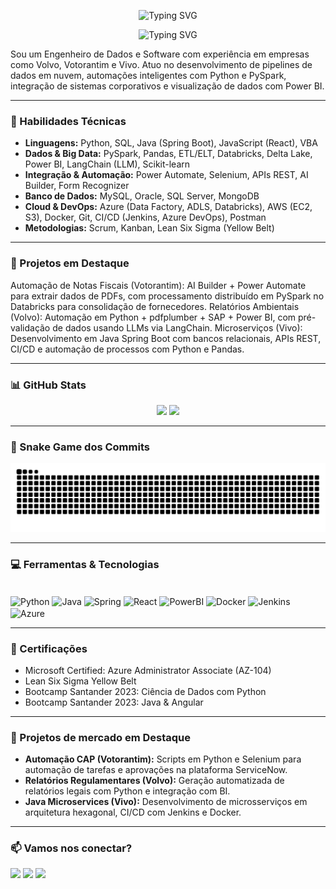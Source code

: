 <p align="center">
  <img src="https://readme-typing-svg.demolab.com?font=Fira+Code&color=00FFAB&size=26&pause=3000&center=true&vCenter=true&width=450&lines=Guilherme+Henrique+Pereira" alt="Typing SVG" />
</p>
<p align="center">
  <img src="https://readme-typing-svg.demolab.com?font=Fira+Code&color=00BFFF&size=20&pause=3000&center=true&vCenter=true&width=400&lines=Engenheiro+de+Software" alt="Typing SVG" />
</p>

Sou um Engenheiro de Dados e Software com experiência em empresas como Volvo, Votorantim e Vivo.
Atuo no desenvolvimento de pipelines de dados em nuvem, automações inteligentes com Python e PySpark, integração de sistemas corporativos e visualização de dados com Power BI.

---
### 🧠 Habilidades Técnicas

- **Linguagens:** Python, SQL, Java (Spring Boot), JavaScript (React), VBA
- **Dados & Big Data:** PySpark, Pandas, ETL/ELT, Databricks, Delta Lake, Power BI, LangChain (LLM), Scikit-learn
- **Integração & Automação:** Power Automate, Selenium, APIs REST, AI Builder, Form Recognizer
- **Banco de Dados:** MySQL, Oracle, SQL Server, MongoDB
- **Cloud & DevOps:** Azure (Data Factory, ADLS, Databricks), AWS (EC2, S3), Docker, Git, CI/CD (Jenkins, Azure DevOps), Postman
- **Metodologias:** Scrum, Kanban, Lean Six Sigma (Yellow Belt)

---
### 🚀 Projetos em Destaque

Automação de Notas Fiscais (Votorantim): AI Builder + Power Automate para extrair dados de PDFs, com processamento distribuído em PySpark no Databricks para consolidação de fornecedores.
Relatórios Ambientais (Volvo): Automação em Python + pdfplumber + SAP + Power BI, com pré-validação de dados usando LLMs via LangChain.
Microserviços (Vivo): Desenvolvimento em Java Spring Boot com bancos relacionais, APIs REST, CI/CD e automação de processos com Python e Pandas.

---
### 📊 GitHub Stats

<div align="center">
  <img height="150em" src="https://github-readme-stats.vercel.app/api?username=GHPXD&show_icons=true&theme=tokyonight&count_private=true&hide_title=true" />
  <img height="150em" src="https://github-readme-stats.vercel.app/api/top-langs/?username=GHPXD&layout=compact&theme=tokyonight&hide_title=true" />
</div>

---
### 🐍 Snake Game dos Commits

<picture>
  <source media="(prefers-color-scheme: dark)" srcset="https://raw.githubusercontent.com/GHPXD/GHPXD/output/github-contribution-grid-snake-dark.svg?palette=github-dark" />
  <img alt="snake animation" src="https://raw.githubusercontent.com/GHPXD/GHPXD/output/github-contribution-grid-snake.svg" />
</picture>

---
### 💻 Ferramentas & Tecnologias

<div style="display: inline_block"><br>
  <img align="center" alt="Python" height="40" src="https://cdn.jsdelivr.net/gh/devicons/devicon/icons/python/python-original.svg">
  <img align="center" alt="Java" height="40" src="https://cdn.jsdelivr.net/gh/devicons/devicon/icons/java/java-original.svg">
  <img align="center" alt="Spring" height="40" src="https://cdn.jsdelivr.net/gh/devicons/devicon/icons/spring/spring-original.svg">
  <img align="center" alt="React" height="40" src="https://cdn.jsdelivr.net/gh/devicons/devicon/icons/react/react-original.svg">
  <img align="center" alt="PowerBI" height="40" src="https://img.icons8.com/color/48/000000/power-bi.png">
  <img align="center" alt="Docker" height="40" src="https://cdn.jsdelivr.net/gh/devicons/devicon/icons/docker/docker-original.svg">
  <img align="center" alt="Jenkins" height="40" src="https://cdn.jsdelivr.net/gh/devicons/devicon/icons/jenkins/jenkins-original.svg">
  <img align="center" alt="Azure" height="40" src="https://cdn.jsdelivr.net/gh/devicons/devicon/icons/azure/azure-original.svg">
</div>


---

### 📌 Certificações

- Microsoft Certified: Azure Administrator Associate (AZ-104)
- Lean Six Sigma Yellow Belt
- Bootcamp Santander 2023: Ciência de Dados com Python
- Bootcamp Santander 2023: Java & Angular

---

### 🚀 Projetos de mercado em Destaque

- **Automação CAP (Votorantim):** Scripts em Python e Selenium para automação de tarefas e aprovações na plataforma ServiceNow.
- **Relatórios Regulamentares (Volvo):** Geração automatizada de relatórios legais com Python e integração com BI.
- **Java Microservices (Vivo):** Desenvolvimento de microsserviços em arquitetura hexagonal, CI/CD com Jenkins e Docker.

---


### 📫 Vamos nos conectar?

<p align="left">
  <a href="mailto:ghp17@outlook.com"><img src="https://img.shields.io/badge/Email-%230077B5?style=for-the-badge&logo=gmail&logoColor=white" /></a>
  <a href="https://www.linkedin.com/in/ghpxd" target="_blank"><img src="https://img.shields.io/badge/-LinkedIn-%230077B5?style=for-the-badge&logo=linkedin&logoColor=white" /></a>
  <a href="https://discord.com/users/ghpxd" target="_blank"><img src="https://img.shields.io/badge/Discord-5865F2?style=for-the-badge&logo=discord&logoColor=white" /></a>
</p>
